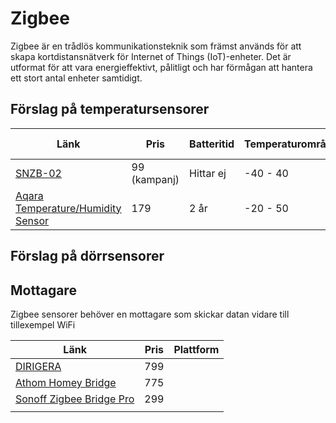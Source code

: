 # Zigbee

Zigbee är en trådlös kommunikationsteknik som främst används för att skapa kortdistansnätverk för Internet of Things (IoT)-enheter. Det är utformat för att vara energieffektivt, pålitligt och har förmågan att hantera ett stort antal enheter samtidigt.

## Förslag på temperatursensorer

| Länk | Pris | Batteritid | Temperaturområde | Mäter också |
|-|-|-|-|-|
|[SNZB-02](https://www.styrahem.se/p/657?gad=1&gclid=CjwKCAiA3aeqBhBzEiwAxFiOBp5h0-GsmM4Ej8EubKCK4aKjA5bHIf11D-y2VSlYwVoirUaiw7RElBoCPsYQAvD_BwE)|99 (kampanj)|Hittar ej|-40 - 40|Luftfuktighet|
|[Aqara Temperature/Humidity Sensor](https://www.netonnet.se/art/hem-fritid/smarta-hem/smarta-sensorer/aqara-temperaturehumidity-sensor/1009067.19001/?gclid=CjwKCAiA3aeqBhBzEiwAxFiOBlwwyr9vft9lJGcex33uLHKvfwp0HBDBtx2N6p7ZHLajaOxL6nfP9BoCWAYQAvD_BwE)|179|2 år|-20 - 50| Luftfuktighet| 

## Förslag på dörrsensorer

## Mottagare

Zigbee sensorer behöver en mottagare som skickar datan vidare till tillexempel WiFi

|Länk|Pris|Plattform|
|-|-|-|
|[DIRIGERA](https://www.ikea.com/se/sv/p/dirigera-hubb-foer-smarta-produkter-vit-smart-10503406/)|799||
|[Athom Homey Bridge](https://tibber.com/se/store/produkt/homey-bridge?variant=279223&utm_source=googleadwords_int&utm_medium=cpc&utm_content=15766743776_131821671076_572751328220&utm_id=g_&keyword=&gclid=CjwKCAiA3aeqBhBzEiwAxFiOBgmwQPV__jx4MSacC8S01YdWJ429C6T0QspQTvGiAQsI_2kEkMMU5BoCruYQAvD_BwE)|775||
|[Sonoff Zigbee Bridge Pro](https://www.styrahem.se/p/801?gad=1&gclid=CjwKCAiA3aeqBhBzEiwAxFiOBngUYAtkne7XhMn80fm9SzPPqh-1RDW_YGCAjGdWlRK6fb-ZH6YDehoCMzMQAvD_BwE)|299||
|||
